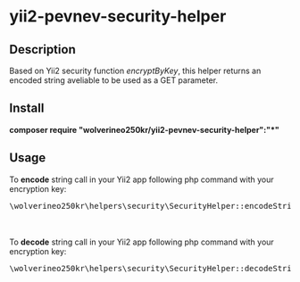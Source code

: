 # yii2-pevnev-security-helper
<p>
<h2>Description</h2>
Based on Yii2 security function <i>encryptByKey</i>, this helper returns an encoded string aveliable to be used as a GET parameter.
<h2>Install</h2>
<b>composer require "wolverineo250kr/yii2-pevnev-security-helper":"*"</b>
<h2>Usage</h2>
To <b>encode</b> string call in your Yii2 app following php command with your encryption key:
<pre>
\wolverineo250kr\helpers\security\SecurityHelper::encodeStringByKey('Your string', 'yourKey');
</pre> 
<br/>
<br/>
To <b>decode</b> string call in your Yii2 app following php command with your encryption key:
<pre>
\wolverineo250kr\helpers\security\SecurityHelper::decodeStringByKey('5arqQR_W4GYzB5uIwNDUfDg4YTcyZjFiMzg3OTQwN2YzOTRjMTEzODlmODVjZjIxOGQ0ODUzZDNhNmEyODg3MDA3OGZiMzZkZDhkMGVhNjD9yDn2R8FySgjbfIzuISO3miPmWLSBFz7f0wWMbrNYRw', 'yourKey');
</pre> 
